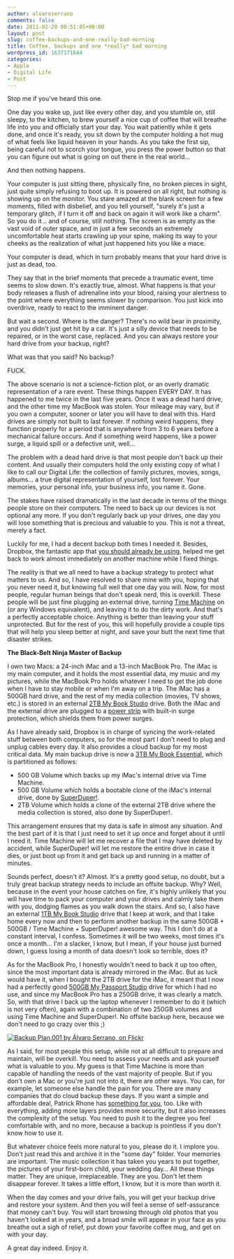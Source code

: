 ```yaml
---
author: alvaroserrano
comments: false
date: 2011-02-28 00:51:05+00:00
layout: post
slug: coffee-backups-and-one-really-bad-morning
title: Coffee, backups and one *really* bad morning
wordpress_id: 1637171644
categories:
- Apple
- Digital Life
- Post
---
```


Stop me if you've heard this one.

One day you wake up, just like every other day, and you stumble on, still sleepy, to the kitchen, to brew yourself a nice cup of coffee that will breathe life into you and officially start your day. You wait patiently while it gets done, and once it's ready, you sit down by the computer holding a hot mug of what feels like liquid heaven in your hands. As you take the first sip, being careful not to scorch your tongue, you press the power button so that you can figure out what is going on out there in the real world…

And then nothing happens.

Your computer is just sitting there, physically fine, no broken pieces in sight,  just quite simply refusing to boot up. It is powered on all right, but nothing is showing up on the monitor. You stare amazed at the blank screen for a few moments, filled with disbelief, and you tell yourself, "surely it's just a temporary glitch, if I turn it off and back on again it will work like a charm". So you do it… and of course, still nothing. The screen is as empty as the vast void of outer space, and in just a few seconds an extremely uncomfortable heat starts crawling up your spine, making its way to your cheeks as the realization of what just happened hits you like a mace.

Your computer is dead, which in turn probably means that your hard drive is just as dead, too.

They say that in the brief moments that precede a traumatic event, time seems to slow down. It's exactly true, almost. What happens is that your body releases a flush of adrenaline into your blood, raising your alertness to the point where everything seems slower by comparison. You just kick into overdrive, ready to react to the imminent danger.

But wait a second. Where is the danger? There's no wild bear in proximity, and you didn't just get hit by a car. It's just a silly device that needs to be repaired, or in the worst case, replaced. And you can always restore your hard drive from your backup, right?

What was that you said? No backup?

FUCK.

The above scenario is not a science-fiction plot, or an overly dramatic representation of a rare event. These things happen EVERY DAY.  It has happened to me twice in the last five years. Once it was a dead hard drive, and the other time my MacBook was stolen. Your mileage may vary, but if you own a computer, sooner or later you will have to deal with this. Hard drives are simply not built to last forever. If nothing weird happens, they function properly for a period that is anywhere from 3 to 6 years before a mechanical failure occurs. And if something weird happens, like a power surge, a liquid spill or a defective unit, well…

The problem with a dead hard drive is that most people don't back up their content. And usually their computers hold the only existing copy of what I like to call our Digital Life: the collection of family pictures, movies, songs, albums… a true digital representation of yourself, lost forever. Your memories, your personal info, your business info, you name it. Gone.

The stakes have raised dramatically in the last decade in terms of the things people store on their computers. The need to back up our devices is not optional any more. If you don't regularly back up your drives, one day you will lose something that is precious and valuable to you. This is not a threat, merely a fact.

Luckily for me, I had a decent backup both times I needed it. Besides, Dropbox, the fantastic app that [you should already be using](http://db.tt/Jo88rB8), helped me get back to work almost immediately on another machine while I fixed things.

The reality is that we all need to have a backup strategy to protect what matters to us. And so, I have resolved to share mine with you, hoping that you never need it, but knowing full well that one day you will. Now, for most people, regular human beings that don't speak nerd, this is overkill. These people will be just fine plugging an external drive, turning [Time Machine](http://www.apple.com/macosx/what-is-macosx/time-machine.html) on (or any Windows equivalent), and leaving it to do the dirty work. And that's a perfectly acceptable choice. Anything is better than leaving your stuff unprotected. But for the rest of you, this will hopefully provide a couple tips that will help you sleep better at night, and save your butt the next time that disaster strikes.



**The Black-Belt Ninja Master of Backup**

I own two Macs: a 24-inch iMac and a 13-inch MacBook Pro. The iMac is my main computer, and it holds the most essential data, my music and my  pictures, while the MacBook Pro holds whatever I need to get the job done when I have to stay mobile or when I'm away on a trip. The iMac has a 500GB hard drive, and the rest of my media collection (movies, TV shows, etc.) is stored in an external [2TB My Book Studio](http://www.amazon.com/Western-Digital-FireWire-Desktop-External/dp/B002RL8J12/ref=sr_1_1?ie=UTF8&qid=1298850193&sr=8-1) drive. Both the iMac and the external drive are plugged to a [power strip](http://www.amazon.com/Belkin-Outlet-Office-Surge-Protector/dp/B000IF51UQ/ref=sr_1_1?ie=UTF8&qid=1298851560&sr=8-1) with built-in surge protection, which shields them from power surges.

As I have already said, Dropbox is in charge of syncing the work-related stuff between both computers, so for the most part I don't need to plug and unplug cables every day. It also provides a cloud backup for my most critical data. My main backup drive is now a [3TB My Book Essential](http://www.amazon.com/Western-Digital-Essential-Desktop-External/dp/B0042Z55RM/ref=sr_1_1?s=electronics&ie=UTF8&qid=1298850519&sr=1-1), which is partitioned as follows:

- 500 GB Volume which backs up my iMac's internal drive via Time Machine.
- 500 GB Volume which holds a bootable clone of the iMac's internal drive, done by [SuperDuper!](http://www.shirt-pocket.com/SuperDuper/SuperDuperDescription.html).
- 2TB Volume which holds a clone of the external 2TB drive where the media collection is stored, also done by SuperDuper!.

This arrangement ensures that my data is safe in almost any situation. And the best part of it is that I just need to set it up once and forget about it until I need it. Time Machine will let me recover a file that I may have deleted by accident, while SuperDuper! will let me restore the entire drive in case it dies, or just boot up from it and get back up and running in a matter of minutes.

Sounds perfect, doesn't it? Almost. It's a pretty good setup, no doubt, but a truly great backup strategy needs to include an offsite backup. Why? Well, because in the event your house catches on fire, it's highly unlikely that you will have time to pack your computer and your drives and calmly take them with you, dodging flames as you walk down the stairs. And so, I also have an external [1TB My Book Studio](http://www.amazon.com/Western-Digital-FireWire-Desktop-External/dp/B002RL8IH2/ref=sr_1_2?s=electronics&ie=UTF8&qid=1298850678&sr=1-2) drive that I keep at work, and that I take home every now and then to perform another backup in the same 500GB + 500GB / Time Machine + SuperDuper! awesome way.  This I don't do at a constant interval, I confess. Sometimes it will be two weeks, most times it's once a month… I'm a slacker, I know, but I mean, if your house just burned down, I guess losing a month of data doesn't look so terrible, does it?

As for the MacBook Pro, I honestly wouldn't need to back it up too often, since the most important data is already mirrored in the iMac. But as luck would have it, when I bought the 2TB drive for the iMac, it meant that I now had a perfectly good [500GB My Passport Studio](http://www.amazon.com/Western-Digital-Passport-FireWire-Portable/dp/B00378KLYM/ref=sr_1_1?s=electronics&ie=UTF8&qid=1298850759&sr=1-1) drive for which I had no use, and since my MacBook Pro has a 250GB drive, it was clearly a match. So, with that drive I back up the laptop whenever I remember to do it (which is not very often), again with a combination of two 250GB volumes and using Time Machine and SuperDuper!.  No offsite backup here, because we don't need to go crazy over this ;)


[![Backup Plan.001 by Álvaro Serrano, on Flickr](https://farm4.staticflickr.com/3885/15054305826_d697376087_o.png)](https://www.flickr.com/photos/analogsenses/15054305826)


As I said, for most people this setup, while not at all difficult to prepare and maintain, will be overkill. You need to assess your needs and ask yourself what is valuable to you. My guess is that Time Machine is more than capable of handling the needs of the vast majority of people. But if you don't own a Mac or you're just not into it, there are other ways. You can, for example, let someone else handle the pain for you. There are many companies that do cloud backup these days. If you want a simple and affordable deal, Patrick Rhone has [something for you](http://machinemethods.com/backup/), too. Like with everything, adding more layers provides more security, but  it also increases the complexity of the setup. You need to push it to the degree you feel comfortable with, and no more, because a backup is pointless if you don't know how to use it.

But whatever choice feels more natural to you, please do it. I implore you. Don't just read this and archive it in the "some day" folder. Your memories are important. The music collection it has taken you years to put together, the pictures of your first-born child, your wedding day… All these things matter. They are unique, irreplaceable. They are you. Don't let them disappear forever. It takes a little effort, I know, but it is more than worth it.

When the day comes and your drive fails, you will get your backup drive and restore your system. And then you will feel a sense of self-assurance that money can't buy. You will start browsing through old photos that you haven't looked at in years, and a broad smile will appear in your face as you breathe out a sigh of relief, put down your favorite coffee mug, and get on with your day.

A great day indeed. Enjoy it.


